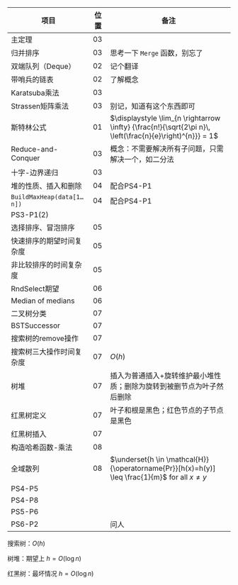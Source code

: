 | 项目                      | 位置 | 备注                                                         |
| ------------------------- | ---- | ------------------------------------------------------------ |
| 主定理                    | 03   |                                                              |
| 归并排序                  | 03   | 思考一下 `Merge` 函数，别忘了                                |
| 双端队列（Deque）         | 02   | 记个翻译                                                     |
| 带哨兵的链表              | 02   | 了解概念                                                     |
| Karatsuba乘法             | 03   |                                                              |
| Strassen矩阵乘法          | 03   | 别记，知道有这个东西即可                                     |
| 斯特林公式                | 01   | $\displaystyle \lim_{n \rightarrow \infty} {\frac{n!}{\sqrt{2\pi n}\, \left(\frac{n}{e}\right)^{n}}} = 1$ |
| Reduce-and-Conquer        | 03   | 概念：不需要解决所有子问题，只需解决一个，如二分法           |
| 十字-边界递归             | 03   |                                                              |
| 堆的性质、插入和删除      | 04   | 配合PS4-P1                                                   |
| `BuildMaxHeap(data[1…n])` | 04   | 配合PS4-P1                                                   |
| PS3-P1(2)                 |      |                                                              |
| 选择排序、冒泡排序        | 05   |                                                              |
| 快速排序的期望时间复杂度  | 05   |                                                              |
| 非比较排序的时间复杂度    | 05   |                                                              |
| RndSelect期望             | 06   |                                                              |
| Median of medians         | 06   |                                                              |
| 二叉树分类                | 07   |                                                              |
| BSTSuccessor              | 07   |                                                              |
| 搜索树的remove操作        | 07   |                                                              |
| 搜索树三大操作时间复杂度  | 07   | $O(h)$                                                       |
| 树堆                      | 07   | 插入为普通插入+旋转维护最小堆性质；删除为旋转到被删节点为叶子然后删除 |
| 红黑树定义                | 07   | 叶子和根是黑色；红色节点的子节点是黑色                       |
| 红黑树插入                | 07   |                                                              |
| 构造哈希函数-乘法         | 08   |                                                              |
| 全域散列                  | 08   | $\underset{h \in \mathcal{H}}{\operatorname{Pr}}[h(x)=h(y)] \leq \frac{1}{m}$ for all $x \neq y$ |
| PS4-P5                    |      |                                                              |
| PS4-P8                    |      |                                                              |
| PS5-P6                    |      |                                                              |
| PS6-P2                    |      | 问人                                                         |

搜索树：$O(h)$

树堆：期望上 $h=O(\log n)$

红黑树：最坏情况 $h=O(\log n)$

